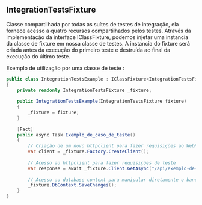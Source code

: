 ## IntegrationTestsFixture
Classe compartilhada por todas as suítes de testes de integração, ela fornece acesso a quatro recursos compartilhados pelos testes.
Através da implementação da interface IClassFixture<T>, podemos injetar uma instancia da classe de fixture em nossa classe de testes.
A instancia do fixture será criada antes da execução do primeiro teste e destruída ao final da execução do último teste.

Exemplo de utilização por uma classe de teste :
```csharp
public class IntegrationTestsExample : IClassFixture<IntegrationTestsFixture>
{
    private readonly IntegrationTestsFixture _fixture;
    
    public IntegrationTestsExample(IntegrationTestsFixture fixture)
    {
        _fixture = fixture;
    }
    
    [Fact]
    public async Task Exemplo_de_caso_de_teste()
    {
        // Criação de um novo httpclient para fazer requisições ao WebHost de testes
        var client = _fixture.Factory.CreateClient();
  
        // Acesso ao httpclient para fazer requisições de teste
        var response = await _fixture.Client.GetAsync("/api/exemplo-de-uri");
  
        // Acesso ao database context para manipular diretamente o banco de dados
        _fixture.DbContext.SaveChanges();
    }
}
```
